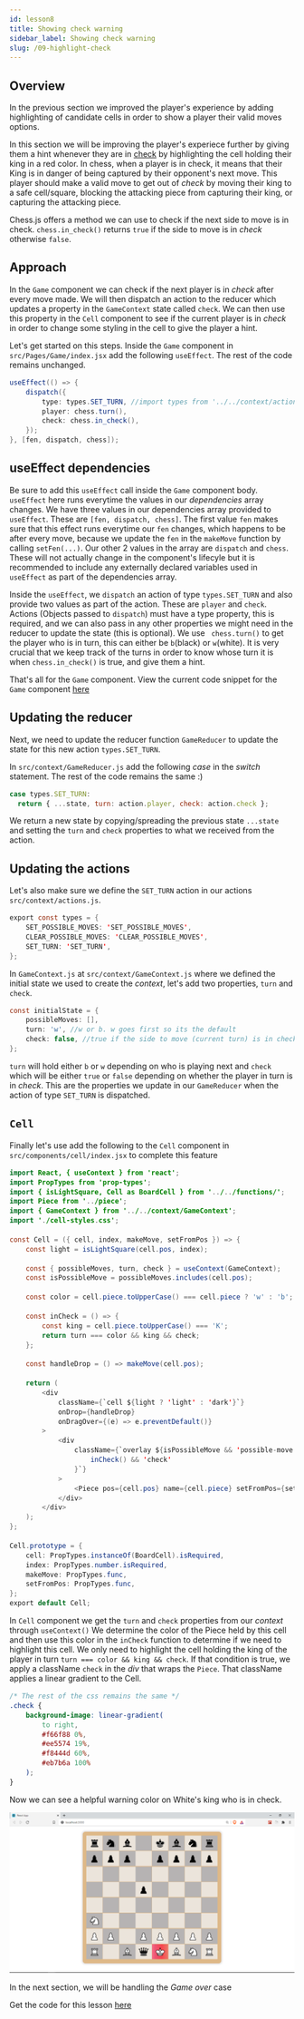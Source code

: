 ```yaml
---
id: lesson8
title: Showing check warning
sidebar_label: Showing check warning
slug: /09-highlight-check
---
```


## Overview

In the previous section we improved the player's experience by adding highlighting of candidate cells in order to show a player their valid moves options.

In this section we will be improving the player's experiece further by giving them a hint whenever they are in [check](<https://en.wikipedia.org/wiki/Check_(chess)>) by highlighting the cell holding their king in a red color. In chess, when a player is in check, it means that their King is in danger of being captured by their opponent's next move. This player should make a valid move to get out of _check_ by moving their king to a safe cell/square, blocking the attacking piece from capturing their king, or capturing the attacking piece.

Chess.js offers a method we can use to check if the next side to move is in check.
`chess.in_check()` returns `true` if the side to move is in _check_ otherwise `false`.

## Approach

In the `Game` component we can check if the next player is in _check_ after every move made. We will then dispatch an action to the reducer which updates a property in the `GameContext` state called `check`. We can then use this property in the `Cell` component to see if the current player is in _check_ in order to change some styling in the cell to give the player a hint.

Let's get started on this steps. Inside the `Game` component in `src/Pages/Game/index.jsx` add the following `useEffect`. The rest of the code remains unchanged.

```java title="/src/Pages/Game/index.jsx"
useEffect(() => {
    dispatch({
        type: types.SET_TURN, //import types from '../../context/actions'
        player: chess.turn(),
        check: chess.in_check(),
    });
}, [fen, dispatch, chess]);
```

## useEffect dependencies

Be sure to add this `useEffect` call inside the `Game` component body. `useEffect` here runs everytime the values in our _dependencies_ array changes. We have three values in our dependencies array provided to `useEffect`. These are `[fen, dispatch, chess]`. The first value `fen` makes sure that this effect runs everytime our `fen` changes, which happens to be after every move, because we update the `fen` in the `makeMove` function by calling `setFen(...)`. Our other 2 values in the array are `dispatch` and `chess`. These will not actually change in the component's lifecyle but it is recommended to include any externally declared variables used in `useEffect` as part of the dependencies array.

Inside the `useEffect`, we `dispatch` an action of type `types.SET_TURN` and also provide two values as part of the action. These are `player` and `check`. Actions (Objects passed to `dispatch`) must have a type property, this is required, and we can also pass in any other properties we might need in the reducer to update the state (this is optional). We use ` chess.turn()` to get the player who is in turn, this can either be `b`(black) or `w`(white). It is very crucial that we keep track of the turns in order to know whose turn it is when `chess.in_check()` is true, and give them a hint.

That's all for the `Game` component. View the current code snippet for the `Game` component [here](https://gist.github.com/franknmungai/2fe4c9024cada721482b800078864f86)

## Updating the reducer

Next, we need to update the reducer function `GameReducer` to update the state for this new action `types.SET_TURN`.

In `src/context/GameReducer.js` add the following _case_ in the _switch_ statement. The rest of the code remains the same :)

```js title="/src/context/GameReducer.js"
case types.SET_TURN:
  return { ...state, turn: action.player, check: action.check };
```

We return a new state by copying/spreading the previous state `...state` and setting the `turn` and `check` properties to what we received from the action.

## Updating the actions

Let's also make sure we define the `SET_TURN` action in our actions `src/context/actions.js`.

```java {4}
export const types = {
	SET_POSSIBLE_MOVES: 'SET_POSSIBLE_MOVES',
	CLEAR_POSSIBLE_MOVES: 'CLEAR_POSSIBLE_MOVES',
	SET_TURN: 'SET_TURN',
};
```

In `GameContext.js` at `src/context/GameContext.js` where we defined the initial state we used to create the _context_, let's add two properties, `turn` and `check`.

```java title="/src/context/GameContext.js" {3-4}
const initialState = {
	possibleMoves: [],
	turn: 'w', //w or b. w goes first so its the default
	check: false, //true if the side to move (current turn) is in check.
};
```

`turn` will hold either `b` or `w` depending on who is playing next and `check` which will be either `true` or `false` depending on whether the player in turn is in _check_. This are the properties we update in our `GameReducer` when the action of type `SET_TURN` is dispatched.

## `Cell`

Finally let's use add the following to the `Cell` component in `src/components/cell/index.jsx` to complete this feature

```java {11,14-19,30-32} title="/src/components/cell/index.jsx"
import React, { useContext } from 'react';
import PropTypes from 'prop-types';
import { isLightSquare, Cell as BoardCell } from '../../functions/';
import Piece from '../piece';
import { GameContext } from '../../context/GameContext';
import './cell-styles.css';

const Cell = ({ cell, index, makeMove, setFromPos }) => {
	const light = isLightSquare(cell.pos, index);

	const { possibleMoves, turn, check } = useContext(GameContext);
	const isPossibleMove = possibleMoves.includes(cell.pos);

	const color = cell.piece.toUpperCase() === cell.piece ? 'w' : 'b';

	const inCheck = () => {
		const king = cell.piece.toUpperCase() === 'K';
		return turn === color && king && check;
	};

	const handleDrop = () => makeMove(cell.pos);

	return (
		<div
			className={`cell ${light ? 'light' : 'dark'}`}
			onDrop={handleDrop}
			onDragOver={(e) => e.preventDefault()}
		>
			<div
				className={`overlay ${isPossibleMove && 'possible-move'} ${
					inCheck() && 'check'
				}`}
			>
				<Piece pos={cell.pos} name={cell.piece} setFromPos={setFromPos} />
			</div>
		</div>
	);
};

Cell.prototype = {
	cell: PropTypes.instanceOf(BoardCell).isRequired,
	index: PropTypes.number.isRequired,
	makeMove: PropTypes.func,
	setFromPos: PropTypes.func,
};
export default Cell;
```

In `Cell` component we get the `turn` and `check` properties from our _context_ through
`useContext()`
We determine the color of the Piece held by this cell and then use this color in the `inCheck` function to determine if we need to highlight this cell. We only need to highlight the cell holding the king of the player in turn `turn === color && king && check`. If that condition is true, we apply a className `check` in the _div_ that wraps the `Piece`. That className applies a linear gradient to the Cell.

```css title="/src/components/cell/cell-styles.css"
/* The rest of the css remains the same */
.check {
	background-image: linear-gradient(
		to right,
		#f66f88 0%,
		#ee5574 19%,
		#f8444d 60%,
		#eb7b6a 100%
	);
}
```

Now we can see a helpful warning color on White's king who is in check.

![img](../static/img/Screenshot8.png)

In the next section, we will be handling the _Game over_ case

Get the code for this lesson [here](https://github.com/franknmungai/live-chess/tree/08-highlight-cell-on-check)
